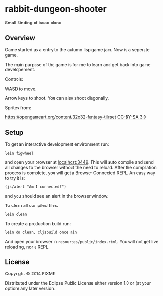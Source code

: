# rabbit-dungeon-shooter

Small Binding of issac clone

## Overview

Game started as a entry to the autumn lisp game jam. Now is a seperate game.

The main purpose of the game is for me to learn and get back into game developement.

Controls:

WASD to move.

Arrow keys to shoot. You can also shoot diagonally.

Sprites from:

https://opengameart.org/content/32x32-fantasy-tileset [CC-BY-SA 3.0](http://creativecommons.org/licenses/by-sa/3.0/)

## Setup

To get an interactive development environment run:

    lein figwheel

and open your browser at [localhost:3449](http://localhost:3449/).
This will auto compile and send all changes to the browser without the
need to reload. After the compilation process is complete, you will
get a Browser Connected REPL. An easy way to try it is:

    (js/alert "Am I connected?")

and you should see an alert in the browser window.

To clean all compiled files:

    lein clean

To create a production build run:

    lein do clean, cljsbuild once min

And open your browser in `resources/public/index.html`. You will not
get live reloading, nor a REPL.

## License

Copyright © 2014 FIXME

Distributed under the Eclipse Public License either version 1.0 or (at your option) any later version.
